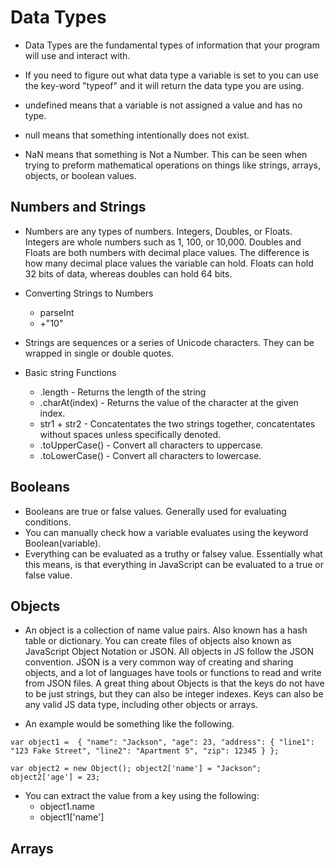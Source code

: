 # Data Types
* Data Types are the fundamental types of information that your program will use and interact with.
* If you need to figure out what data type a variable is set to you can use the key-word "typeof" and it will return the data type you are using. 

* undefined means that a variable is not assigned a value and has no type.
* null means that something intentionally does not exist. 
* NaN means that something is Not a Number. This can be seen when trying to preform mathematical operations on things like strings, arrays, objects, or boolean values. 

## Numbers and Strings
* Numbers are any types of numbers. Integers, Doubles, or Floats. Integers are whole numbers such as 1, 100, or 10,000. Doubles and Floats are both numbers with decimal place values. The difference is how many decimal place values the variable can hold. Floats can hold 32 bits of data, whereas doubles can hold 64 bits.

* Converting Strings to Numbers
    * parseInt
    * +"10"

* Strings are sequences or a series of Unicode characters. They can be wrapped in single or double quotes.

* Basic string Functions
    * .length - Returns the length of the string
    * .charAt(index) - Returns the value of the character at the given index.
    * str1 + str2 - Concatentates the two strings together, concatentates without spaces unless specifically denoted.
    * .toUpperCase() - Convert all characters to uppercase.
    * .toLowerCase() - Convert all characters to lowercase.

## Booleans
* Booleans are true or false values. Generally used for evaluating conditions.
* You can manually check how a variable evaluates using the keyword Boolean(variable).
* Everything can be evaluated as a truthy or falsey value. Essentially what this means, is that everything in JavaScript can be evaluated to a true or false value. 

## Objects
* An object is a collection of name value pairs. Also known has a hash table or dictionary. You can create files of objects also known as JavaScript Object Notation or JSON. All objects in JS follow the JSON convention. JSON is a very common way of creating and sharing objects, and a lot of languages have tools or functions to read and write from JSON files. A great thing about Objects is that the keys do not have to be just strings, but they can also be integer indexes. Keys can also be any valid JS data type, including other objects or arrays. 

* An example would be something like the following.

`
    var object1 = 
    {
        "name": "Jackson",
        "age": 23,
        "address": {
            "line1": "123 Fake Street",
            "line2": "Apartment 5",
            "zip": 12345
        }
    };
`

`
    var object2 = new Object();
    object2['name'] = "Jackson";
    object2['age'] = 23;
`

* You can extract the value from a key using the following: 
    * object1.name 
    * object1['name']


## Arrays
